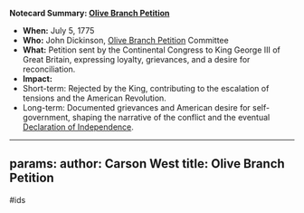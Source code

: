 **Notecard Summary: [Olive Branch Petition](./../olive-branch-petition/)**

* **When:** July 5, 1775
* **Who:** John Dickinson, [Olive Branch Petition](./../olive-branch-petition/) Committee
* **What:** Petition sent by the Continental Congress to King George III of Great Britain, expressing loyalty, grievances, and a desire for reconciliation.
* **Impact:**
 * Short-term: Rejected by the King, contributing to the escalation of tensions and the American Revolution.
 * Long-term: Documented grievances and American desire for self-government, shaping the narrative of the conflict and the eventual [Declaration of Independence](./../declaration-of-independence/).
---
params:
	author: Carson West
title: Olive Branch Petition
--- 
#ids